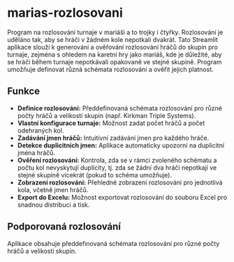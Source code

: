 # marias-rozlosovani
Program na rozlosování turnaje v mariáši a to trojky i čtyřky. Rozlosování je uděláno tak, aby se hráči v žádném kole nepotkali dvakrát.
Tato Streamlit aplikace slouží k generování a ověřování rozlosování hráčů do skupin pro turnaje, zejména s ohledem na karetní hry jako mariáš, kde je důležité, aby se hráči během turnaje nepotkávali opakovaně ve stejné skupině. Program umožňuje definovat různá schémata rozlosování a ověřit jejich platnost.

## Funkce

* **Definice rozlosování:** Předdefinovaná schémata rozlosování pro různé počty hráčů a velikosti skupin (např. Kirkman Triple Systems).
* **Vlastní konfigurace turnaje:** Možnost zadat počet hráčů a počet odehraných kol.
* **Zadávání jmen hráčů:** Intuitivní zadávání jmen pro každého hráče.
* **Detekce duplicitních jmen:** Aplikace automaticky upozorní na duplicitní jména hráčů.
* **Ověření rozlosování:** Kontrola, zda se v rámci zvoleného schématu a počtu kol nevyskytují duplicity, tj. zda se žádní dva hráči nepotkají ve stejné skupině vícekrát (pokud to schéma umožňuje).
* **Zobrazení rozlosování:** Přehledné zobrazení rozlosování pro jednotlivá kola, včetně jmen hráčů.
* **Export do Excelu:** Možnost exportovat rozlosování do souboru Excel pro snadnou distribuci a tisk.

## Podporovaná rozlosování

Aplikace obsahuje předdefinovaná schémata rozlosování pro různé počty hráčů a velikosti skupin.
